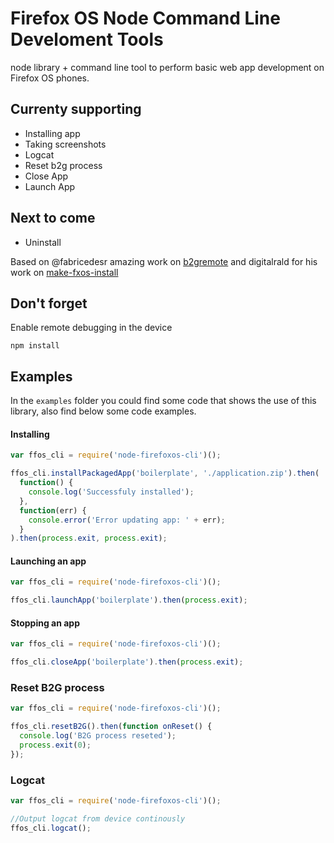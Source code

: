 # Firefox OS Node Command Line Develoment Tools

node library + command line tool to perform basic web app development on Firefox OS phones.


## Currenty supporting

- Installing app
- Taking screenshots
- Logcat
- Reset b2g process
- Close App
- Launch App

## Next to come

- Uninstall

Based on @fabricedesr amazing work on [b2gremote](https://github.com/fabricedesre/b2gremote)
and
digitalrald for his work on [make-fxos-install](https://github.com/digitarald/make-fxos-install)

## Don't forget
Enable remote debugging in the device

```shell
npm install
```

## Examples

In the `examples` folder you could find some code that shows the use of this library, also find below some code examples.

#### Installing

```javascript
var ffos_cli = require('node-firefoxos-cli')();

ffos_cli.installPackagedApp('boilerplate', './application.zip').then(
  function() {
    console.log('Successfuly installed');
  },
  function(err) {
    console.error('Error updating app: ' + err);
  }
).then(process.exit, process.exit);
```

#### Launching an app

```javascript
var ffos_cli = require('node-firefoxos-cli')();

ffos_cli.launchApp('boilerplate').then(process.exit);

```

#### Stopping an app

```javascript
var ffos_cli = require('node-firefoxos-cli')();

ffos_cli.closeApp('boilerplate').then(process.exit);
```

### Reset B2G process

```javascript
var ffos_cli = require('node-firefoxos-cli')();

ffos_cli.resetB2G().then(function onReset() {
  console.log('B2G process reseted');
  process.exit(0);
});
```

### Logcat

```javascript
var ffos_cli = require('node-firefoxos-cli')();

//Output logcat from device continously
ffos_cli.logcat();
```
